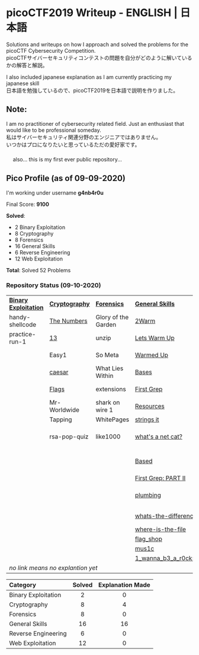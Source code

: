 # picoCTF2019 Writeup - ENGLISH | 日本語
Solutions and writeups on how I approach and solved the problems for the picoCTF Cybersecurity Competition.</br>
picoCTFサイバーセキュリティコンテストの問題を自分がどのように解いているかの解答と解説。</br>

I also included japanese explanation as I am currently practicing my japanese skill \
日本語を勉強しているので、picoCTF2019を日本語で説明を作りました。
## Note:
I am no practitioner of cybersecurity related field. Just an enthusiast that would like to be professional someday. </br>
私はサイバーセキュリティ関連分野のエンジニアではありません。</br> いつかはプロになりたいと思っているただの愛好家です。</br>　</br>　
also... this is my first ever public repository... </br>

## Pico Profile (as of 09-09-2020)
I'm working under username **g4nb4r0u**

Final Score: **9100**

**Solved**:
* 2   Binary Exploitation  </br>
* 8   Cryptography </br>
* 8   Forensics  </br>
* 16  General Skills  </br>
* 6   Reverse Engineering  </br>
* 12  Web Exploitation </br>

**Total**: Solved 52 Problems

### Repository Status (09-10-2020)

<table>
  <tr>
    <td><b><a href = https://github.com/s4lm0n-m4k1/CTF_Writeup_pico2019/tree/master/Binary%20Exploitation>Binary Exploitation</a></b></td>
        <td><b><a href =https://github.com/s4lm0n-m4k1/CTF_Writeup_pico2019/tree/master/Cryptography>Cryptography</a></b></td>
        <td><b><a href = https://github.com/s4lm0n-m4k1/CTF_Writeup_pico2019/tree/master/Forensics>Forensics</a></b></td>
        <td><b><a href = https://github.com/s4lm0n-m4k1/CTF_Writeup_pico2019/tree/master/General%20Skills>General Skills</a></b></td>
        <td><b><a href = https://github.com/s4lm0n-m4k1/CTF_Writeup_pico2019/tree/master/Reverse%20Engineering>Reverse Engineering</a></b></td>
          <td><b><a href = https://github.com/s4lm0n-m4k1/CTF_Writeup_pico2019/tree/master/Web%20Exploitation>Web Exploitation</a></b></td>
  </tr>
  <tr>
    <td>handy-shellcode</td>
    <td><a href =https://github.com/s4lm0n-m4k1/CTF_Writeup_pico2019/tree/master/Cryptography/The%20Numbers>The Numbers </a></td>
    <td> Glory of the Garden </td>
    <td><a href = https://github.com/s4lm0n-m4k1/CTF_Writeup_pico2019/tree/master/General%20Skills/2Warm> 2Warm </td>
    <td> vault-door-training </td>
    <td> Insp3ct0r </td>

  </tr>
  <tr>
    <td>practice-run-1</td>
    <td><a href=https://github.com/s4lm0n-m4k1/CTF_Writeup_pico2019/tree/master/Cryptography/13> 13 </td>
    <td> unzip </td>
    <td><a href = https://github.com/s4lm0n-m4k1/CTF_Writeup_pico2019/tree/master/General%20Skills/Lets%20Warm%20Up> Lets Warm Up  </td>
    <td> vault-door-1  </td>
    <td> dont-use-client-side </td>
  </tr>
  <tr>
    <td> </td>
    <td> Easy1 </td>
    <td> So Meta </td>
    <td><a href=https://github.com/s4lm0n-m4k1/CTF_Writeup_pico2019/tree/master/General%20Skills/Warmed%20Up> Warmed Up </td>
    <td> vault-door-3 </td>
    <td> logon </td>
  </tr>
    <tr>
    <td>  </td>
    <td><a href = https://github.com/s4lm0n-m4k1/CTF_Writeup_pico2019/tree/master/Cryptography/caesar> caesar </td>
    <td> What Lies Within </td>
    <td><a href = https://github.com/s4lm0n-m4k1/CTF_Writeup_pico2019/tree/master/General%20Skills/Bases> Bases </td>
    <td> vault-door-4  </td>
    <td> where are the robots </td>
  </tr>
    <tr>
    <td>  </td>
    <td><a href=https://github.com/s4lm0n-m4k1/CTF_Writeup_pico2019/tree/master/Cryptography/Flags> Flags </td>
    <td> extensions </td>
    <td><a href = https://github.com/s4lm0n-m4k1/CTF_Writeup_pico2019/tree/master/General%20Skills/First%20Grep> First Grep </td>
    <td> vault-door-5 </td>
    <td> Client-side-again </td>
  </tr>
    <tr>
    <td>  </td>
    <td> Mr-Worldwide </td>
    <td> shark on wire 1 </td>
    <td><a href=https://github.com/s4lm0n-m4k1/CTF_Writeup_pico2019/tree/master/General%20Skills/Resources> Resources </td>
    <td> vault-door-6  </td>
    <td> Open-to-admins </td>
  </tr>
    <tr>
    <td>  </td>
    <td> Tapping </td>
    <td> WhitePages </td>
    <td><a href=https://github.com/s4lm0n-m4k1/CTF_Writeup_pico2019/tree/master/General%20Skills/Strings%20it> strings it </td>
    <td>  </td>
    <td> picobrowser </td>
  </tr>
    <tr>
    <td>  </td>
    <td> rsa-pop-quiz </td>
    <td> like1000 </td>
    <td><a href=https://github.com/s4lm0n-m4k1/CTF_Writeup_pico2019/tree/master/General%20Skills/what's%20a%20net%20cat%3F> what's a net cat?  </td>
    <td>  </td>
    <td> Irish-Name-Repo 1 </td>
  </tr>  <tr>
    <td>  </td>
    <td>  </td>
    <td>  </td>
    <td> <a href =https://github.com/s4lm0n-m4k1/CTF_Writeup_pico2019/tree/master/General%20Skills/Based> Based </td>
    <td>  </td>
    <td> Irish-Name-Repo 2  </td>
  </tr>
    <tr>
    <td>  </td>
    <td>  </td>
    <td>  </td>
    <td><a href = https://github.com/s4lm0n-m4k1/CTF_Writeup_pico2019/tree/master/General%20Skills/First%20Grep:%20Part%20II> First Grep: PART II </td>
    <td>  </td>
    <td> Empire1 </td>
  </tr>
    </tr>
    <tr>
    <td>  </td>
    <td>  </td>
    <td>  </td>
    <td><a href=https://github.com/s4lm0n-m4k1/CTF_Writeup_pico2019/tree/master/General%20Skills/plumbing> plumbing </td>
    <td>  </td>
    <td> Irish-Name-Repo 3 </td>
  </tr>
    </tr>
    <tr>
    <td>  </td>
    <td>  </td>
    <td>  </td>
    <td><a href=https://github.com/s4lm0n-m4k1/CTF_Writeup_pico2019/tree/master/General%20Skills/whats-the-difference> whats-the-difference </td>
    <td>  </td>
    <td> JaWT Scratchpad </td>
  </tr>
    </tr>
    <tr>
    <td>  </td>
    <td>  </td>
    <td>  </td>
    <td><a href=https://github.com/s4lm0n-m4k1/CTF_Writeup_pico2019/tree/master/General%20Skills/where-is-the-file> where-is-the-file </td>
    <td>  </td>
    <td>  </td>
  </tr>
    </tr>
    <tr>
    <td>  </td>
    <td>  </td>
    <td>  </td>
    <td><a href=https://github.com/s4lm0n-m4k1/CTF_Writeup_pico2019/tree/master/General%20Skills/flag_shop> flag_shop </td>
    <td>  </td>
    <td>  </td>
  </tr>
    </tr>
    <tr>
    <td>  </td>
    <td>  </td>
    <td>  </td>
    <td><a href=https://github.com/s4lm0n-m4k1/CTF_Writeup_pico2019/tree/master/General%20Skills/mus1c> mus1c </td>
    <td>  </td>
    <td>  </td>
  </tr>  
  </tr>
    <tr>
    <td>  </td>
    <td>  </td>
    <td>  </td>
    <td> <a href = https://github.com/s4lm0n-m4k1/CTF_Writeup_pico2019/tree/master/General%20Skills/1_wanna_b3_a_r0ck5tar> 1_wanna_b3_a_r0ck5tar </td>
    <td>  </td>
    <td>  </td>
  </tr>
   <tr>
    <td td colspan= "6"><i>no link means no explantion yet</i></td>
  </tr>
</table>

Category | Solved | Explanation Made |
:--- | :---:  |  :---:           |
Binary Exploitation  | 2  | 0 |
Cryptography |  8     | 4 |
Forensics |  8     | 0 |
General Skills |  16     | 16 |
Reverse Engineering |  6     | 0 |
Web Exploitation |  12     | 0 |

